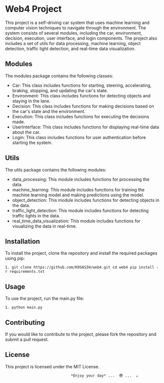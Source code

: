 # Web4 Project

This project is a self-driving car system that uses machine learning and computer vision techniques to navigate through the environment. The system consists of several modules, including the car, environment, decision, execution, user interface, and login components. The project also includes a set of utils for data processing, machine learning, object detection, traffic light detection, and real-time data visualization.

## Modules

The modules package contains the following classes:

* Car: This class includes functions for starting, steering, accelerating, braking, stopping, and updating the car's state.
* Environment: This class includes functions for detecting objects and staying in the lane.
* Decision: This class includes functions for making decisions based on the car's state and the environment.
* Execution: This class includes functions for executing the decisions made.
* UserInterface: This class includes functions for displaying real-time data about the car.
* Login: This class includes functions for user authentication before starting the system.

## Utils

The utils package contains the following modules:

* data\_processing: This module includes functions for processing the data.
* machine\_learning: This module includes functions for training the machine learning model and making predictions using the model.
* object\_detection: This module includes functions for detecting objects in the data.
* traffic\_light\_detection: This module includes functions for detecting traffic lights in the data.
* real\_time\_data\_visualization: This module includes functions for visualizing the data in real-time.

## Installation

To install the project, clone the repository and install the required packages using pip:

`1. git clone https://github.com/KOSASIH/web4.git cd web4 pip install -r requirements.txt`

## Usage

To use the project, run the main.py file:

`1. python main.py`

## Contributing

If you would like to contribute to the project, please fork the repository and submit a pull request.

## License

This project is licensed under the MIT License.

                                                      
                                  *Enjoy your day* ...  😎 ...  ☕
